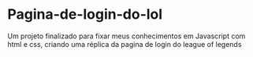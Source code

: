 # Pagina-de-login-do-lol
Um projeto finalizado para fixar meus conhecimentos em Javascript com html e css, criando uma réplica da pagina de login do league of legends
